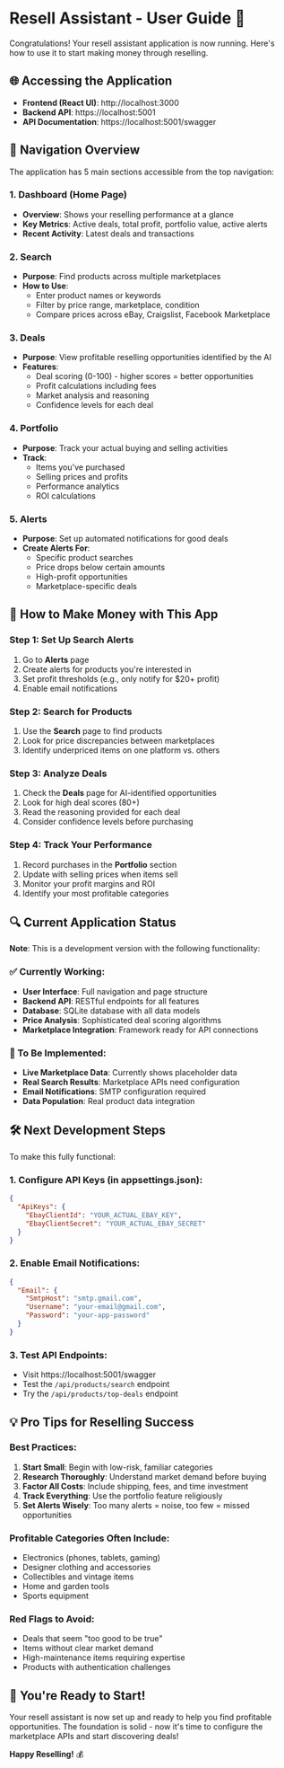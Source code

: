 # Resell Assistant - User Guide 🚀

Congratulations! Your resell assistant application is now running. Here's how to use it to start making money through reselling.

## 🌐 Accessing the Application

- **Frontend (React UI)**: http://localhost:3000
- **Backend API**: https://localhost:5001
- **API Documentation**: https://localhost:5001/swagger

## 📱 Navigation Overview

The application has 5 main sections accessible from the top navigation:

### 1. **Dashboard** (Home Page)
- **Overview**: Shows your reselling performance at a glance
- **Key Metrics**: Active deals, total profit, portfolio value, active alerts
- **Recent Activity**: Latest deals and transactions

### 2. **Search** 
- **Purpose**: Find products across multiple marketplaces
- **How to Use**: 
  - Enter product names or keywords
  - Filter by price range, marketplace, condition
  - Compare prices across eBay, Craigslist, Facebook Marketplace

### 3. **Deals**
- **Purpose**: View profitable reselling opportunities identified by the AI
- **Features**:
  - Deal scoring (0-100) - higher scores = better opportunities
  - Profit calculations including fees
  - Market analysis and reasoning
  - Confidence levels for each deal

### 4. **Portfolio**
- **Purpose**: Track your actual buying and selling activities
- **Track**:
  - Items you've purchased
  - Selling prices and profits
  - Performance analytics
  - ROI calculations

### 5. **Alerts**
- **Purpose**: Set up automated notifications for good deals
- **Create Alerts For**:
  - Specific product searches
  - Price drops below certain amounts
  - High-profit opportunities
  - Marketplace-specific deals

## 🎯 How to Make Money with This App

### Step 1: Set Up Search Alerts
1. Go to **Alerts** page
2. Create alerts for products you're interested in
3. Set profit thresholds (e.g., only notify for $20+ profit)
4. Enable email notifications

### Step 2: Search for Products
1. Use the **Search** page to find products
2. Look for price discrepancies between marketplaces
3. Identify underpriced items on one platform vs. others

### Step 3: Analyze Deals
1. Check the **Deals** page for AI-identified opportunities
2. Look for high deal scores (80+)
3. Read the reasoning provided for each deal
4. Consider confidence levels before purchasing

### Step 4: Track Your Performance
1. Record purchases in the **Portfolio** section
2. Update with selling prices when items sell
3. Monitor your profit margins and ROI
4. Identify your most profitable categories

## 🔍 Current Application Status

**Note**: This is a development version with the following functionality:

### ✅ Currently Working:
- **User Interface**: Full navigation and page structure
- **Backend API**: RESTful endpoints for all features
- **Database**: SQLite database with all data models
- **Price Analysis**: Sophisticated deal scoring algorithms
- **Marketplace Integration**: Framework ready for API connections

### 🚧 To Be Implemented:
- **Live Marketplace Data**: Currently shows placeholder data
- **Real Search Results**: Marketplace APIs need configuration
- **Email Notifications**: SMTP configuration required
- **Data Population**: Real product data integration

## 🛠 Next Development Steps

To make this fully functional:

### 1. **Configure API Keys** (in appsettings.json):
```json
{
  "ApiKeys": {
    "EbayClientId": "YOUR_ACTUAL_EBAY_KEY",
    "EbayClientSecret": "YOUR_ACTUAL_EBAY_SECRET"
  }
}
```

### 2. **Enable Email Notifications**:
```json
{
  "Email": {
    "SmtpHost": "smtp.gmail.com",
    "Username": "your-email@gmail.com",
    "Password": "your-app-password"
  }
}
```

### 3. **Test API Endpoints**:
- Visit https://localhost:5001/swagger
- Test the `/api/products/search` endpoint
- Try the `/api/products/top-deals` endpoint

## 💡 Pro Tips for Reselling Success

### Best Practices:
1. **Start Small**: Begin with low-risk, familiar categories
2. **Research Thoroughly**: Understand market demand before buying
3. **Factor All Costs**: Include shipping, fees, and time investment
4. **Track Everything**: Use the portfolio feature religiously
5. **Set Alerts Wisely**: Too many alerts = noise, too few = missed opportunities

### Profitable Categories Often Include:
- Electronics (phones, tablets, gaming)
- Designer clothing and accessories
- Collectibles and vintage items
- Home and garden tools
- Sports equipment

### Red Flags to Avoid:
- Deals that seem "too good to be true"
- Items without clear market demand
- High-maintenance items requiring expertise
- Products with authentication challenges

## 🎉 You're Ready to Start!

Your resell assistant is now set up and ready to help you find profitable opportunities. The foundation is solid - now it's time to configure the marketplace APIs and start discovering deals!

**Happy Reselling!** 💰
